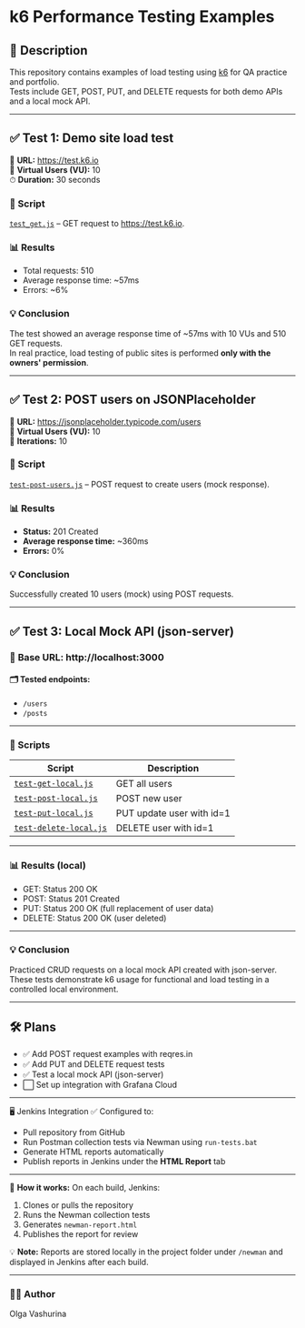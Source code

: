 # k6 Performance Testing Examples

## 📌 Description

This repository contains examples of load testing using [k6](https://k6.io) for QA practice and portfolio.  
Tests include GET, POST, PUT, and DELETE requests for both demo APIs and a local mock API.

---

## ✅ Test 1: Demo site load test

🔗 **URL:** https://test.k6.io  
👥 **Virtual Users (VU):** 10  
⏱ **Duration:** 30 seconds

### 📜 Script

[`test_get.js`](./test_get.js) – GET request to https://test.k6.io.

### 📊 Results

- Total requests: 510
- Average response time: ~57ms
- Errors: ~6%

### 💡 **Conclusion**

The test showed an average response time of ~57ms with 10 VUs and 510 GET requests.  
In real practice, load testing of public sites is performed **only with the owners' permission**.

---

## ✅ Test 2: POST users on JSONPlaceholder

🔗 **URL:** https://jsonplaceholder.typicode.com/users  
👥 **Virtual Users (VU):** 10  
🔄 **Iterations:** 10

### 📜 Script

[`test-post-users.js`](./test-post-users.js) – POST request to create users (mock response).

### 📊 Results

- **Status:** 201 Created
- **Average response time:** ~360ms
- **Errors:** 0%

### 💡 **Conclusion**

Successfully created 10 users (mock) using POST requests.

---

## ✅ Test 3: Local Mock API (json-server)

### 🔗 **Base URL:** http://localhost:3000

#### 🗂 **Tested endpoints:**

- `/users`
- `/posts`

---

### 📜 Scripts

| **Script** | **Description** |
|------------|-----------------|
| [`test-get-local.js`](./test-get-local.js) | GET all users |
| [`test-post-local.js`](./test-post-local.js) | POST new user |
| [`test-put-local.js`](./test-put-local.js) | PUT update user with id=1 |
| [`test-delete-local.js`](./test-delete-local.js) | DELETE user with id=1 |

---

### 📊 **Results (local)**

- GET: Status 200 OK
- POST: Status 201 Created
- PUT: Status 200 OK (full replacement of user data)
- DELETE: Status 200 OK (user deleted)

---

### 💡 **Conclusion**

Practiced CRUD requests on a local mock API created with json-server.  
These tests demonstrate k6 usage for functional and load testing in a controlled local environment.

---

## 🛠 Plans

- ✅ Add POST request examples with reqres.in
- ✅ Add PUT and DELETE request tests
- ✅ Test a local mock API (json-server)
- ⬜ Set up integration with Grafana Cloud

---

🖥️ Jenkins Integration
✅ Configured to:
- Pull repository from GitHub
- Run Postman collection tests via Newman using `run-tests.bat`
- Generate HTML reports automatically
- Publish reports in Jenkins under the **HTML Report** tab

---

🔗 **How it works:**
On each build, Jenkins:
1. Clones or pulls the repository
2. Runs the Newman collection tests
3. Generates `newman-report.html`
4. Publishes the report for review

💡 **Note:** Reports are stored locally in the project folder under `/newman` and displayed in Jenkins after each build.

---

### 🙋‍♀️ Author

Olga Vashurina